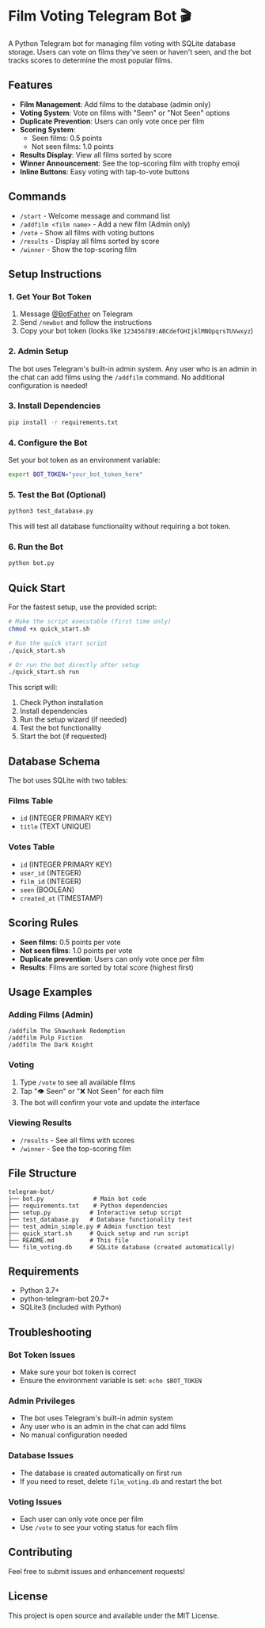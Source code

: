 # Film Voting Telegram Bot 🎬

A Python Telegram bot for managing film voting with SQLite database storage. Users can vote on films they've seen or haven't seen, and the bot tracks scores to determine the most popular films.

## Features

- **Film Management**: Add films to the database (admin only)
- **Voting System**: Vote on films with "Seen" or "Not Seen" options
- **Duplicate Prevention**: Users can only vote once per film
- **Scoring System**: 
  - Seen films: 0.5 points
  - Not seen films: 1.0 points
- **Results Display**: View all films sorted by score
- **Winner Announcement**: See the top-scoring film with trophy emoji
- **Inline Buttons**: Easy voting with tap-to-vote buttons

## Commands

- `/start` - Welcome message and command list
- `/addfilm <film name>` - Add a new film (Admin only)
- `/vote` - Show all films with voting buttons
- `/results` - Display all films sorted by score
- `/winner` - Show the top-scoring film

## Setup Instructions

### 1. Get Your Bot Token

1. Message [@BotFather](https://t.me/BotFather) on Telegram
2. Send `/newbot` and follow the instructions
3. Copy your bot token (looks like `123456789:ABCdefGHIjklMNOpqrsTUVwxyz`)

### 2. Admin Setup

The bot uses Telegram's built-in admin system. Any user who is an admin in the chat can add films using the `/addfilm` command. No additional configuration is needed!

### 3. Install Dependencies

```bash
pip install -r requirements.txt
```

### 4. Configure the Bot

Set your bot token as an environment variable:

```bash
export BOT_TOKEN="your_bot_token_here"
```

### 5. Test the Bot (Optional)

```bash
python3 test_database.py
```

This will test all database functionality without requiring a bot token.

### 6. Run the Bot

```bash
python bot.py
```

## Quick Start

For the fastest setup, use the provided script:

```bash
# Make the script executable (first time only)
chmod +x quick_start.sh

# Run the quick start script
./quick_start.sh

# Or run the bot directly after setup
./quick_start.sh run
```

This script will:
1. Check Python installation
2. Install dependencies
3. Run the setup wizard (if needed)
4. Test the bot functionality
5. Start the bot (if requested)

## Database Schema

The bot uses SQLite with two tables:

### Films Table
- `id` (INTEGER PRIMARY KEY)
- `title` (TEXT UNIQUE)

### Votes Table
- `id` (INTEGER PRIMARY KEY)
- `user_id` (INTEGER)
- `film_id` (INTEGER)
- `seen` (BOOLEAN)
- `created_at` (TIMESTAMP)

## Scoring Rules

- **Seen films**: 0.5 points per vote
- **Not seen films**: 1.0 points per vote
- **Duplicate prevention**: Users can only vote once per film
- **Results**: Films are sorted by total score (highest first)

## Usage Examples

### Adding Films (Admin)
```
/addfilm The Shawshank Redemption
/addfilm Pulp Fiction
/addfilm The Dark Knight
```

### Voting
1. Type `/vote` to see all available films
2. Tap "👁️ Seen" or "❌ Not Seen" for each film
3. The bot will confirm your vote and update the interface

### Viewing Results
- `/results` - See all films with scores
- `/winner` - See the top-scoring film

## File Structure

```
telegram-bot/
├── bot.py              # Main bot code
├── requirements.txt    # Python dependencies
├── setup.py           # Interactive setup script
├── test_database.py   # Database functionality test
├── test_admin_simple.py # Admin function test
├── quick_start.sh     # Quick setup and run script
├── README.md          # This file
└── film_voting.db     # SQLite database (created automatically)
```

## Requirements

- Python 3.7+
- python-telegram-bot 20.7+
- SQLite3 (included with Python)

## Troubleshooting

### Bot Token Issues
- Make sure your bot token is correct
- Ensure the environment variable is set: `echo $BOT_TOKEN`

### Admin Privileges
- The bot uses Telegram's built-in admin system
- Any user who is an admin in the chat can add films
- No manual configuration needed

### Database Issues
- The database is created automatically on first run
- If you need to reset, delete `film_voting.db` and restart the bot

### Voting Issues
- Each user can only vote once per film
- Use `/vote` to see your voting status for each film

## Contributing

Feel free to submit issues and enhancement requests!

## License

This project is open source and available under the MIT License.
